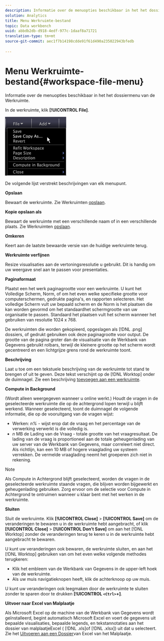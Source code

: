 ```yaml
---
description: Informatie over de menuopties beschikbaar in het het dossiermenu van de Werkruimte.
solution: Analytics
title: Menu Werkruimte-bestand
topic: Data workbench
uuid: abbdb2db-d918-4edf-977c-1daaf8a71721
translation-type: tm+mt
source-git-commit: aec1f7b14198cdde91f61d490a235022943bfedb

---
```



# Menu Werkruimte-bestand{#workspace-file-menu}

Informatie over de menuopties beschikbaar in het het dossiermenu van de Werkruimte.

In de werkruimte, klik **[!UICONTROL File]**.

![](assets/mnu_file.png)

De volgende lijst verstrekt beschrijvingen van elk menupunt.

**Opslaan**

Bewaart de werkruimte. Zie Werkruimten [opslaan](../../../home/c-get-started/c-work-worksp/c-save-wksp.md#concept-e0c34e75cc194e57bd02d1f02316a606).

**Kopie opslaan als**

Bewaart de werkruimte met een verschillende naam of in een verschillende plaats. Zie Werkruimten [opslaan](../../../home/c-get-started/c-work-worksp/c-save-wksp.md#concept-e0c34e75cc194e57bd02d1f02316a606).

**Omkeren**

Keert aan de laatste bewaarde versie van de huidige werkruimte terug.

**Werkruimte verfijnen**

Resize visualisaties aan de vertoningsresolutie u gebruikt. Dit is handig om uw weergave snel aan te passen voor presentaties.

**Paginaformaat**

Plaatst een het werk paginagrootte voor een werkruimte. U kunt het Volledige Scherm, Norm, of om het even welke specifieke grootte voor computerschermen, gedrukte pagina&#39;s, en rapporten selecteren. Het volledige Scherm vult uw bepaald scherm en de Norm is het plaatsen die kan worden gevormd om het standaardhet schermgrootte van uw organisatie te passen. Standaard het plaatsen vult het scherm wanneer het gebruiken van resolutie 1024 x 768.

De werkruimten die worden gekopieerd, opgeslagen als [!DNL .png] dossiers, of gedrukt gebruiken ook deze paginagrootte voor output. De grootte van de pagina groter dan de visualisatie van de Werkbank van Gegevens gebruikt rolbars, terwijl de kleinere grootte op het scherm wordt gecentreerd en een lichtgrijze grens rond de werkruimte toont.

**Beschrijving**

Laat u toe om een tekstuele beschrijving van de werkruimte tot stand te brengen of uit te geven. Deze tekst verschijnt op de [!DNL Worktop] onder de duimnagel. Zie een beschrijving [toevoegen aan een werkruimte](../../../home/c-get-started/c-work-worksp/t-add-wksp-desc.md#task-163734487e8848dfa0a4d8da6323a963).

**Compute in Background**

(Wordt alleen weergegeven wanneer u online werkt.) Houdt de vragen in de geselecteerde werkruimte die op de achtergrond lopen terwijl u blijft werkend. Wanneer geselecteerd, toont de duimnagel de volgende informatie, die op de vooruitgang van de vragen wijst:

* Werken: *n%* - wijst erop dat de vraag en het percentage van de verwerking verwerkt is die volledig is.
* *n* MB de Lading van de Vraag - totale grootte van het vraagresultaat. De lading van de vraag is proportioneel aan de totale geheugenlading van uw server van de Werkbank van Gegevens, maar correleert niet direct. Als richtlijn, kan een 10 MB of hogere vraaglading uw systeem verrekken. De vermelde vraaglading neemt het groeperen zich niet in rekening.

>[!NOTE]
>
>Als Compute in Achtergrond blijft geselecteerd, worden de vragen in de geselecteerde werkruimte staande vragen, die blijven worden bijgewerkt en geheugenlading gebruiken. Zorg ervoor om de selectie voor Compute in Achtergrond te ontruimen wanneer u klaar bent met het werken in de werkruimte.

**Sluiten**

Sluit de werkruimte. Klik **[!UICONTROL Close]** > **[!UICONTROL Save]** om de veranderingen te bewaren u in de werkruimte hebt aangebracht, of klik **[!UICONTROL Close]** > **[!UICONTROL Don’t Save]** om aan het [!DNL Worktop] zonder de veranderingen terug te keren u in de werkruimte hebt aangebracht te bewaren.

U kunt uw veranderingen ook bewaren, de werkruimte sluiten, en aan het [!DNL Worktop] gebruiken van om het even welke volgende methodes terugkeren:

* Klik het embleem van de Werkbank van Gegevens in de upper-left hoek van de werkruimte.
* Als uw muis navigatieknopen heeft, klik de achterknoop op uw muis.

U kunt uw veranderingen ook leegmaken door de werkruimte te sluiten zonder te sparen door te drukken **[!UICONTROL `<Ctrl>`+<Backspace>]**.

**Uitvoer naar Excel van Malplaatje**

Als Microsoft Excel op de machine van de Werkbank van Gegevens wordt geïnstalleerd, begint automatisch Microsoft Excel en voert de gegevens uit bepaalde visualisaties, bepaalde legends, en tekstannotaties aan het dossier van malplaatjeExcel ( [!DNL .xls]of [!DNL .xlsx]) uit dat u selecteert. Zie het [Uitvoeren aan een Dossier](../../../home/c-get-started/c-work-worksp/c-ex-wksp.md#section-814772929ca64cf6b92b89d3fdd02302)van Excel van het Malplaatje.
